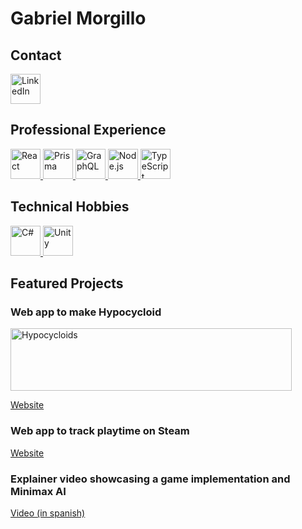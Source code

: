 <h1>Gabriel Morgillo</h1>

<h2>Contact</h2>

<p>
  <a href="https://www.linkedin.com/in/gabriel-antonio-morgillo-7447b1130/">
    <img
      width="48px"
      height="48px"
      src="https://img.icons8.com/color/48/000000/linkedin.png"
      alt="LinkedIn"
    />
  </a>
</p>

<h2>Professional Experience</h2>

<p>
  <a href="https://react.dev/" target="_blank" rel="noopener noreferrer">
    <img
      width="48px"
      height="48px"
      src="https://img.icons8.com/color/48/000000/react-native.png"
      alt="React"
    />
  </a>
  <a href="https://www.prisma.io/" target="_blank" rel="noopener noreferrer"> 
    <img
      width="48px"
      height="48px"
      src="https://avatars.githubusercontent.com/u/17219288?s=280&v=4"
      alt="Prisma"
    />
  </a>
  <a href="https://graphql.org/" target="_blank" rel="noopener noreferrer">
    <img
      width="48px"
      height="48px"
      src="https://img.icons8.com/color/48/000000/graphql.png"
      alt="GraphQL"
    />
  </a>
  <a href="https://nodejs.org" target="_blank" rel="noopener noreferrer">
    <img
      width="48px"
      height="48px"
      src="https://brandslogos.com/wp-content/uploads/images/large/nodejs-icon-logo-black-and-white.png"
      alt="Node.js"
    />
  </a>
  <a href="https://www.typescriptlang.org/" target="_blank" rel="noopener noreferrer">
    <img
      width="48px"
      height="48px"
      src="https://img.icons8.com/color/48/000000/typescript.png"
      alt="TypeScript"
    />
  </a>
</p>

<h2>Technical Hobbies</h2>

<p>
  <a href="https://learn.microsoft.com/en-us/dotnet/csharp/" target="_blank" rel="noopener noreferrer">
    <img
      width="48px"
      height="48px"
      src="https://img.icons8.com/color/48/000000/c-sharp-logo.png"
      alt="C#"
    />
  </a>
  <a href="https://unity.com" target="_blank" rel="noopener noreferrer">
    <img
      width="48px"
      height="48px"
      src="https://www.citypng.com/public/uploads/preview/unity-white-logo-icon-png-11663347637u87rvlltwq.png?v=2023050201"
      alt="Unity"
    />
  </a>
</p>

<h2>Featured Projects</h2>

<h3>Web app to make Hypocycloid</h3>

<img
  width="450px"
  height="100px"
  src="https://mathworld.wolfram.com/images/gifs/hypocr.gif"
  alt="Hypocycloids"
/>

<p>
  <a href="https://gabymorgi.github.io/spirograph-2.0/">Website</a>
</p>

<h3>Web app to track playtime on Steam</h3>

<p>
  <a href="https://gabymorgi-game-tracker.netlify.app/">Website</a>
</p>

<h3>
  Explainer video showcasing a game implementation and Minimax AI
</h3>

<p>
  <a href="https://www.youtube.com/watch?v=YU1uqGt966E">Video (in spanish)</a>
</p>

<!--
**gabymorgi/GabyMorgi** is a ✨ _special_ ✨ repository because its `README.md` (this file) appears on your GitHub profile.

Here are some ideas to get you started:

- 🔭 I’m currently working on ...
- 🌱 I’m currently learning ...
- 👯 I’m looking to collaborate on ...
- 🤔 I’m looking for help with ...
- 💬 Ask me about ...
- 📫 How to reach me: ...
- 😄 Pronouns: ...
- ⚡ Fun fact: ...
-->

